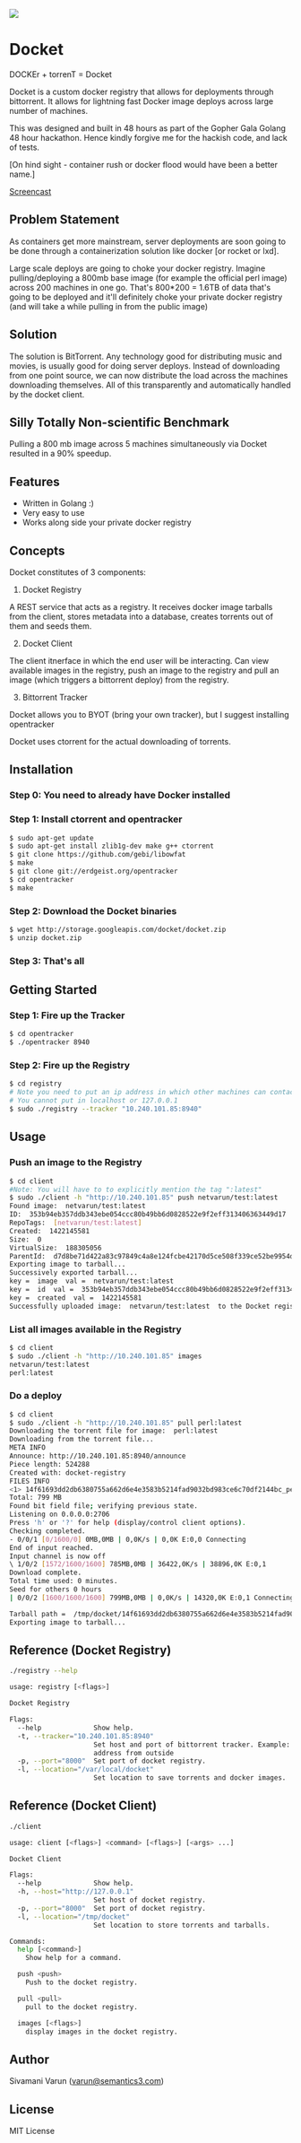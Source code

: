 ![](http://static2.stuff.co.nz/1318390536/513/5775513_600x400.jpg)

# Docket

DOCKEr + torrenT = Docket

Docket is a custom docker registry that allows for deployments through bittorrent.
It allows for lightning fast Docker image deploys across large number of machines.

This was designed and built in 48 hours as part of the Gopher Gala Golang 48 hour hackathon.
Hence kindly forgive me for the hackish code, and lack of tests.

[On hind sight - container rush or docker flood would have been a better name.]

[Screencast](https://asciinema.org/a/15752)

## Problem Statement

As containers get more mainstream, server deployments are soon going to be done through a containerization solution like docker [or rocket or lxd].

Large scale deploys are going to choke your docker registry.
Imagine pulling/deploying a 800mb base image (for example the official perl image) across 200 machines in one go.
That's 800*200 = 1.6TB of data that's going to be deployed and it'll definitely choke your private docker registry (and will take a while pulling in from the public image)

## Solution

The solution is BitTorrent. Any technology good for distributing music and movies, is usually good for doing server deploys.
Instead of downloading from one point source, we can now distribute the load across the machines downloading themselves. All of this transparently and automatically handled by the docket client.

## Silly Totally Non-scientific Benchmark

Pulling a 800 mb image across 5 machines simultaneously via Docket resulted in a 90% speedup.

## Features

- Written in Golang :)
- Very easy to use
- Works along side your private docker registry

## Concepts

Docket constitutes of 3 components:

1. Docket Registry

A REST service that acts as a registry. It receives docker image tarballs from the client, stores metadata into a database,
creates torrents out of them and seeds them.

2. Docket Client

The client itnerface in which the end user will be interacting. Can view available images in the registry, push an image to the registry and pull an image (which triggers a bittorrent deploy) from the registry.

3. Bittorrent Tracker

Docket allows you to BYOT (bring your own tracker), but I suggest installing opentracker

Docket uses ctorrent for the actual downloading of torrents.

## Installation

### Step 0: You need to already have Docker installed

### Step 1: Install ctorrent and opentracker

```bash
$ sudo apt-get update
$ sudo apt-get install zlib1g-dev make g++ ctorrent
$ git clone https://github.com/gebi/libowfat
$ make
$ git clone git://erdgeist.org/opentracker
$ cd opentracker
$ make
```

### Step 2: Download the Docket binaries

```bash
$ wget http://storage.googleapis.com/docket/docket.zip
$ unzip docket.zip
```

### Step 3: That's all


## Getting Started

### Step 1: Fire up the Tracker

```bash
$ cd opentracker
$ ./opentracker 8940
```

### Step 2: Fire up the Registry

```bash
$ cd registry
# Note you need to put an ip address in which other machines can contact the tracker
# You cannot put in localhost or 127.0.0.1
$ sudo ./registry --tracker "10.240.101.85:8940"
```

## Usage

### Push an image to the Registry

```bash
$ cd client
#Note: You will have to to explicitly mention the tag ":latest"
$ sudo ./client -h "http://10.240.101.85" push netvarun/test:latest
Found image:  netvarun/test:latest
ID:  353b94eb357ddb343ebe054ccc80b49bb6d0828522e9f2eff313406363449d17
RepoTags:  [netvarun/test:latest]
Created:  1422145581
Size:  0
VirtualSize:  188305056
ParentId:  d7d8be71d422a83c97849c4a8e124fcbe42170d5ce508f339ce52be9954dc3b4
Exporting image to tarball...
Successively exported tarball...
key =  image  val =  netvarun/test:latest
key =  id  val =  353b94eb357ddb343ebe054ccc80b49bb6d0828522e9f2eff313406363449d17
key =  created  val =  1422145581
Successfully uploaded image:  netvarun/test:latest  to the Docket registry.
```

### List all images available in the Registry

```bash
$ cd client
$ sudo ./client -h "http://10.240.101.85" images
netvarun/test:latest
perl:latest

```

### Do a deploy

```bash
$ cd client
$ sudo ./client -h "http://10.240.101.85" pull perl:latest
Downloading the torrent file for image:  perl:latest
Downloading from the torrent file...
META INFO
Announce: http://10.240.101.85:8940/announce
Piece length: 524288
Created with: docket-registry
FILES INFO
<1> 14f61693dd2db6380755a662d6e4e3583b5214fad9032bd983ce6c70df2144bc_perl_latest.tar [838467072]
Total: 799 MB
Found bit field file; verifying previous state.
Listening on 0.0.0.0:2706
Press 'h' or '?' for help (display/control client options).
Checking completed.
- 0/0/1 [0/1600/0] 0MB,0MB | 0,0K/s | 0,0K E:0,0 Connecting
End of input reached.
Input channel is now off
\ 1/0/2 [1572/1600/1600] 785MB,0MB | 36422,0K/s | 38896,0K E:0,1
Download complete.
Total time used: 0 minutes.
Seed for others 0 hours
| 0/0/2 [1600/1600/1600] 799MB,0MB | 0,0K/s | 14320,0K E:0,1 Connecting

Tarball path =  /tmp/docket/14f61693dd2db6380755a662d6e4e3583b5214fad9032bd983ce6c70df2144bc_perl_latest.tar
Exporting image to tarball...
```

## Reference (Docket Registry)

```bash
./registry --help

usage: registry [<flags>]

Docket Registry

Flags:
  --help             Show help.
  -t, --tracker="10.240.101.85:8940"  
                     Set host and port of bittorrent tracker. Example: -host 10.240.101.85:8940 Note: This cannot be set to localhost, since this is the tracker in which all the torrents will be created with. They have to be some accessible ip
                     address from outside
  -p, --port="8000"  Set port of docket registry.
  -l, --location="/var/local/docket"  
                     Set location to save torrents and docker images.
```

## Reference (Docket Client)

```bash
./client 

usage: client [<flags>] <command> [<flags>] [<args> ...]

Docket Client

Flags:
  --help             Show help.
  -h, --host="http://127.0.0.1"  
                     Set host of docket registry.
  -p, --port="8000"  Set port of docket registry.
  -l, --location="/tmp/docket"  
                     Set location to store torrents and tarballs.

Commands:
  help [<command>]
    Show help for a command.

  push <push>
    Push to the docket registry.

  pull <pull>
    pull to the docket registry.

  images [<flags>]
    display images in the docket registry.

```

## Author 

Sivamani Varun (varun@semantics3.com)


## License

MIT License


